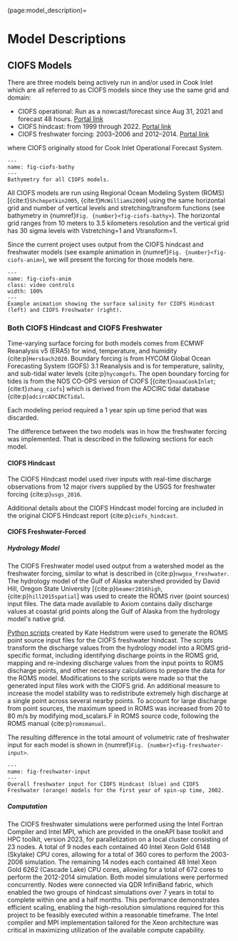 (page:model_description)=
# Model Descriptions

## CIOFS Models

There are three models being actively run in and/or used in Cook Inlet which are all referred to as CIOFS models since they use the same grid and domain:

* CIOFS operational: Run as a nowcast/forecast since Aug 31, 2021 and forecast 48 hours. [Portal link](https://portal.aoos.org/?ls=nXIcHlsW#module-metadata/60fb5c3c-3b2f-44eb-9d14-536fcaeebbe6)
* CIOFS hindcast: from 1999 through 2022. [Portal link](https://portal.aoos.org/?ls=nXIcHlsW#module-metadata/ff82ba46-9d33-487e-aa83-d57c7521d6b0)
* CIOFS freshwater forcing: 2003–2006 and 2012–2014. [Portal link](https://portal.aoos.org/#module-metadata/43596105-4a50-4528-985f-bb65e1c08e2c)

where CIOFS originally stood for Cook Inlet Operational Forecast System.

```{figure} https://ciofs.axds.co/_images/ciofs_bathy.png
---
name: fig-ciofs-bathy
---
Bathymetry for all CIOFS models.
```

All CIOFS models are run using Regional Ocean Modeling System (ROMS) [{cite:t}`Shchepetkin2005`, {cite:t}`McWilliams2009`] using the same horizontal grid and number of vertical levels and stretching/transform functions (see bathymetry in {numref}`Fig. {number}<fig-ciofs-bathy>`). The horizontal grid ranges from 10 meters to 3.5 kilometers resolution and the vertical grid has 30 sigma levels with Vstretching=1 and Vtransform=1. 

Since the current project uses output from the CIOFS hindcast and freshwater models (see example animation in {numref}`Fig. {number}<fig-ciofs-anim>`), we will present the forcing for those models here.


```{figure} images/ciofs_freshwater.mp4
---
name: fig-ciofs-anim
class: video controls
width: 100%
---
Example animation showing the surface salinity for CIOFS Hindcast (left) and CIOFS Freshwater (right).
```

### Both CIOFS Hindcast and CIOFS Freshwater

Time-varying surface forcing for both models comes from ECMWF Reanalysis v5 (ERA5) for wind, temperature, and humidity {cite:p}`Hersbach2020`. Boundary forcing is from HYCOM Global Ocean Forecasting System (GOFS) 3.1 Reanalysis and is for temperature, salinity, and sub-tidal water levels {cite:p}`hycomgofs`. The open boundary forcing for tides is from the NOS CO-OPS version of CIOFS [{cite:t}`noaaCookInlet`; {cite:t}`zhang_ciofs`] which is derived from the ADCIRC tidal database {cite:p}`adcircADCIRCTidal`.

Each modeling period required a 1 year spin up time period that was discarded.

The difference between the two models was in how the freshwater forcing was implemented. That is described in the following sections for each model.


#### CIOFS Hindcast

The CIOFS Hindcast model used river inputs with real-time discharge observations from 12 major rivers supplied by the USGS for freshwater forcing {cite:p}`usgs_2016`.

Additional details about the CIOFS Hindcast model forcing are included in the original CIOFS Hindcast report {cite:p}`ciofs_hindcast`.


#### CIOFS Freshwater-Forced

##### Hydrology Model

The CIOFS Freshwater model used output from a watershed model as the freshwater forcing, similar to what is described in {cite:p}`nwgoa_freshwater`. The hydrology model of the Gulf of Alaska watershed provided by David Hill, Oregon State University [{cite:p}`beamer2016high`, {cite:p}`hill2015spatial`] was used to create the ROMS river (point sources) input files. The data made available to Axiom contains daily discharge values at coastal grid points along the Gulf of Alaska from the hydrology model's native grid.

[Python scripts](https://github.com/ESMG/pyroms/tree/python3/examples/Hill_runoff/new_ROMS) created by Kate Hedstrom were used to generate the ROMS point source input files for the CIOFS freshwater hindcast. The scripts transform the discharge values from the hydrology model into a ROMS grid-specific format, including identifying discharge points in the ROMS grid, mapping and re-indexing discharge values from the input points to ROMS discharge points, and other necessary calculations to prepare the data for the ROMS model. Modifications to the scripts were made so that the generated input files work with the CIOFS grid. An additional measure to increase the model stability was to redistribute extremely high discharge at a single point across several nearby points. To account for large discharge from point sources, the maximum speed in ROMS was increased from 20 to 80 m/s by modifying mod_scalars.F in ROMS source code, following the ROMS manual {cite:p}`romsmanual`.

The resulting difference in the total amount of volumetric rate of freshwater input for each model is shown in {numref}`Fig. {number}<fig-freshwater-input>`.

```{figure} images/freshwater_input.png
---
name: fig-freshwater-input
---
Overall freshwater input for CIOFS Hindcast (blue) and CIOFS Freshwater (orange) models for the first year of spin-up time, 2002.
```


##### Computation

The CIOFS freshwater simulations were performed using the Intel Fortran Compiler and Intel MPI, which are provided in the oneAPI base toolkit and HPC toolkit, version 2023, for parallelization on a local cluster consisting of 23 nodes. A total of 9 nodes each contained 40 Intel Xeon Gold 6148 (Skylake) CPU cores, allowing for a total of 360 cores to perform the 2003-2006 simulation. The remaining 14 nodes each contained 48 Intel Xeon Gold 6262 (Cascade Lake) CPU cores, allowing for a total of 672 cores to perform the 2012-2014 simulation. Both model simulations were performed concurrently. Nodes were connected via QDR InfiniBand fabric, which enabled the two groups of hindcast simulations over 7 years in total to complete within one and a half months. This performance demonstrates efficient scaling, enabling the high-resolution simulations required for this project to be feasibly executed within a reasonable timeframe. The Intel compiler and MPI implementation tailored for the Xeon architecture was critical in maximizing utilization of the available compute capability.

